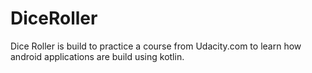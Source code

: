 # DiceRoller
Dice Roller is build to practice a course from Udacity.com to learn how android applications are build using kotlin.
